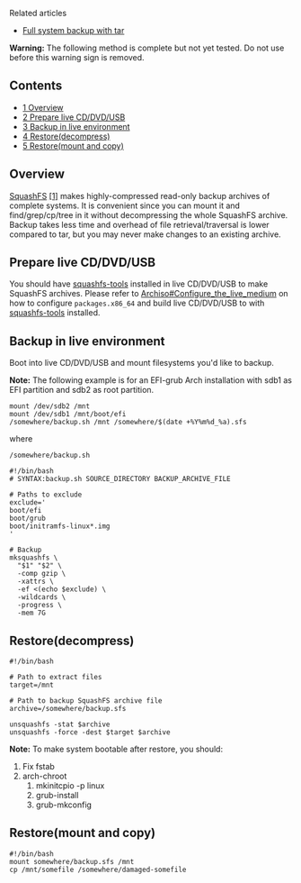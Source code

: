 Related articles

*   [Full system backup with tar](/index.php/Full_system_backup_with_tar "Full system backup with tar")

**Warning:** The following method is complete but not yet tested. Do not use before this warning sign is removed.

## Contents

*   [1 Overview](#Overview)
*   [2 Prepare live CD/DVD/USB](#Prepare_live_CD/DVD/USB)
*   [3 Backup in live environment](#Backup_in_live_environment)
*   [4 Restore(decompress)](#Restore(decompress))
*   [5 Restore(mount and copy)](#Restore(mount_and_copy))

## Overview

[SquashFS](https://en.wikipedia.org/wiki/SquashFS "wikipedia:SquashFS") [[1]](http://squashfs.sourceforge.net/) makes highly-compressed read-only backup archives of complete systems. It is convenient since you can mount it and find/grep/cp/tree in it without decompressing the whole SquashFS archive. Backup takes less time and overhead of file retrieval/traversal is lower compared to tar, but you may never make changes to an existing archive.

## Prepare live CD/DVD/USB

You should have [squashfs-tools](https://www.archlinux.org/packages/?name=squashfs-tools) installed in live CD/DVD/USB to make SquashFS archives. Please refer to [Archiso#Configure_the_live_medium](/index.php/Archiso#Configure_the_live_medium "Archiso") on how to configure `packages.x86_64` and build live CD/DVD/USB to with [squashfs-tools](https://www.archlinux.org/packages/?name=squashfs-tools) installed.

## Backup in live environment

Boot into live CD/DVD/USB and mount filesystems you'd like to backup.

**Note:** The following example is for an EFI-grub Arch installation with sdb1 as EFI partition and sdb2 as root partition.

```
mount /dev/sdb2 /mnt
mount /dev/sdb1 /mnt/boot/efi
/somewhere/backup.sh /mnt /somewhere/$(date +%Y%m%d_%a).sfs
```

where

 `/somewhere/backup.sh` 
```
#!/bin/bash
# SYNTAX:backup.sh SOURCE_DIRECTORY BACKUP_ARCHIVE_FILE

# Paths to exclude
exclude='
boot/efi
boot/grub
boot/initramfs-linux*.img
'

# Backup
mksquashfs \
  "$1" "$2" \
  -comp gzip \
  -xattrs \
  -ef <(echo $exclude) \
  -wildcards \
  -progress \
  -mem 7G

```

## Restore(decompress)

```
#!/bin/bash

# Path to extract files
target=/mnt

# Path to backup SquashFS archive file
archive=/somewhere/backup.sfs

unsquashfs -stat $archive
unsquashfs -force -dest $target $archive

```

**Note:** To make system bootable after restore, you should:

1.  Fix fstab
2.  arch-chroot
    1.  mkinitcpio -p linux
    2.  grub-install
    3.  grub-mkconfig

## Restore(mount and copy)

```
#!/bin/bash
mount somewhere/backup.sfs /mnt
cp /mnt/somefile /somewhere/damaged-somefile

```